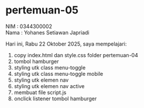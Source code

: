 # pertemuan-05

NIM : 0344300002<br>
Nama : Yohanes Setiawan Japriadi<br>

Hari ini, Rabu 22 Oktober 2025, saya mempelajari:
<ol>
  <li>copy index.html dan style.css folder pertemuan-04</li>
  <li>tombol hamburger</li>
  <li>styling utk class menu-toggle</li>
  <li>styling utk class menu-toggle mobile</li>
  <li>styling utk elemen nav</li>
  <li>styling utk elemen nav active</li>
  <li>membuat file script.js</li>
  <li>onclick listener tombol hamburger</li>
</ol>